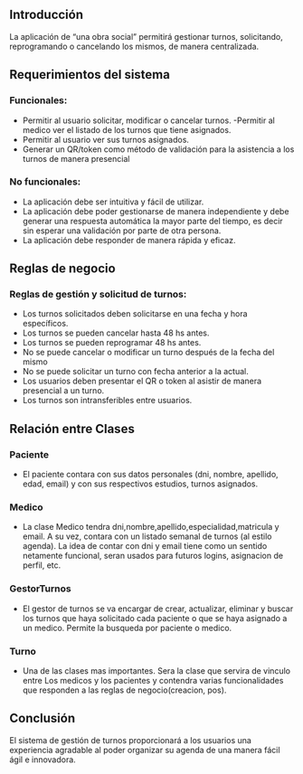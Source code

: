 ## Introducción
La aplicación de “una obra social” permitirá gestionar turnos, solicitando, reprogramando o cancelando los mismos, de manera centralizada.

## Requerimientos del sistema
### Funcionales:
- Permitir al usuario solicitar, modificar o cancelar turnos.
-Permitir al medico ver el listado de los turnos que tiene asignados.
- Permitir al usuario ver sus turnos asignados.
- Generar un QR/token como método de validación para la asistencia a los turnos de manera presencial

### No funcionales:
- La aplicación debe ser intuitiva y fácil de utilizar.
- La aplicación debe poder gestionarse de manera independiente y debe generar una respuesta automática la mayor parte del tiempo, es decir sin esperar una validación por parte de otra persona.
- La aplicación debe responder de manera rápida y eficaz.

## Reglas de negocio
### Reglas de gestión y solicitud de turnos:
- Los turnos solicitados deben solicitarse en una fecha y hora específicos.
- Los turnos se pueden cancelar hasta 48 hs antes.
- Los turnos se pueden reprogramar 48 hs antes.
- No se puede cancelar o modificar un turno después de la fecha del mismo
- No se puede solicitar un turno con fecha anterior a la actual.
- Los usuarios deben presentar el QR o token al asistir de manera presencial a un turno.
- Los turnos son intransferibles entre usuarios.

## Relación entre Clases
### Paciente
- El paciente contara con sus datos personales (dni, nombre, apellido, edad, email) y con sus respectivos estudios, turnos asignados. 
### Medico
- La clase Medico tendra dni,nombre,apellido,especialidad,matricula y email. A su vez, contara con un listado semanal de turnos (al estilo agenda). La idea de contar con dni y email tiene como un sentido netamente funcional, seran usados para futuros logins, asignacion de perfil, etc.
### GestorTurnos
- El gestor de turnos se va encargar de crear, actualizar, eliminar y buscar los turnos que haya solicitado cada paciente o que se haya asignado a un medico. Permite la busqueda por paciente o medico.
### Turno
- Una de las clases mas importantes. Sera la clase que servira de vinculo entre Los medicos y los pacientes y contendra varias funcionalidades que responden a las reglas de negocio(creacion, pos).


## Conclusión

El sistema de gestión de turnos proporcionará a los usuarios una experiencia agradable al poder organizar su agenda de una manera fácil ágil e innovadora.
